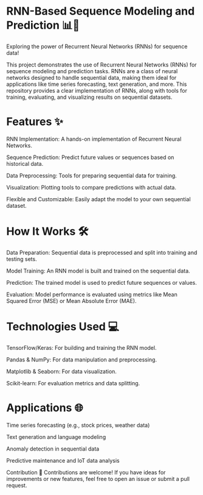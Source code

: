 # RNN-Based Sequence Modeling and Prediction 📊🧠
Exploring the power of Recurrent Neural Networks (RNNs) for sequence data!

This project demonstrates the use of Recurrent Neural Networks (RNNs) for sequence modeling and prediction tasks. RNNs are a class of neural networks designed to handle sequential data, making them ideal for applications like time series forecasting, text generation, and more. This repository provides a clear implementation of RNNs, along with tools for training, evaluating, and visualizing results on sequential datasets.

# Features ✨
RNN Implementation: A hands-on implementation of Recurrent Neural Networks.

Sequence Prediction: Predict future values or sequences based on historical data.

Data Preprocessing: Tools for preparing sequential data for training.

Visualization: Plotting tools to compare predictions with actual data.

Flexible and Customizable: Easily adapt the model to your own sequential dataset.

# How It Works 🛠️

Data Preparation: Sequential data is preprocessed and split into training and testing sets.

Model Training: An RNN model is built and trained on the sequential data.

Prediction: The trained model is used to predict future sequences or values.

Evaluation: Model performance is evaluated using metrics like Mean Squared Error (MSE) or Mean Absolute Error (MAE).

# Technologies Used 💻

TensorFlow/Keras: For building and training the RNN model.

Pandas & NumPy: For data manipulation and preprocessing.

Matplotlib & Seaborn: For data visualization.

Scikit-learn: For evaluation metrics and data splitting.

# Applications 🌐

Time series forecasting (e.g., stock prices, weather data)

Text generation and language modeling

Anomaly detection in sequential data

Predictive maintenance and IoT data analysis

Contribution 🤝
Contributions are welcome! If you have ideas for improvements or new features, feel free to open an issue or submit a pull request.
